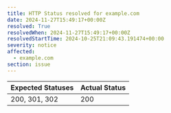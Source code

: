```yaml
---
title: HTTP Status resolved for example.com
date: 2024-11-27T15:49:17+00:00Z
resolved: True
resolvedWhen: 2024-11-27T15:49:17+00:00Z
resolvedStartTime: 2024-10-25T21:09:43.191474+00:00
severity: notice
affected:
  - example.com
section: issue
---
```


| Expected Statuses | Actual Status  |
|-------------------|----------------|
| 200, 301, 302 | 200 |
